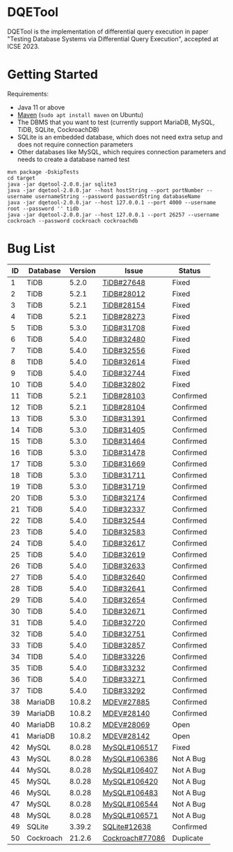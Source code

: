 
# DQETool

DQETool is the implementation of differential query execution in paper "Testing Database Systems via Differential Query Execution", accepted at ICSE 2023.

# Getting Started

Requirements:
* Java 11 or above
* [Maven](https://maven.apache.org/) (`sudo apt install maven` on Ubuntu)
* The DBMS that you want to test (currently support MariaDB, MySQL, TiDB, SQLite, CockroachDB)
* SQLite is an embedded database, which does not need extra setup and does not require connection parameters
* Other databases like MySQL, which requires connection parameters and needs to create a database named test
```
mvn package -DskipTests
cd target
java -jar dqetool-2.0.0.jar sqlite3
java -jar dqetool-2.0.0.jar --host hostString --port portNumber --username usernameString --password passwordString databaseName
java -jar dqetool-2.0.0.jar --host 127.0.0.1 --port 4000 --username root --password '' tidb
java -jar dqetool-2.0.0.jar --host 127.0.0.1 --port 26257 --username cockroach --password cockroach cockroachdb
```

# Bug List
| ID | Database  | Version | Issue                                                                    | Status    |
| -- | --------- | ------- | ------------------------------------------------------------------------ | --------- |
| 1  | TiDB      | 5.2.0   | [TiDB#27648](https://github.com/pingcap/tidb/issues/27648)               | Fixed     |
| 2  | TiDB      | 5.2.1   | [TiDB#28012](https://github.com/pingcap/tidb/issues/28012)               | Fixed     |
| 3  | TiDB      | 5.2.1   | [TiDB#28154](https://github.com/pingcap/tidb/issues/28154)               | Fixed     |
| 4  | TiDB      | 5.2.1   | [TiDB#28273](https://github.com/pingcap/tidb/issues/28273)               | Fixed     |
| 5  | TiDB      | 5.3.0   | [TiDB#31708](https://github.com/pingcap/tidb/issues/31708)               | Fixed     |
| 6  | TiDB      | 5.4.0   | [TiDB#32480](https://github.com/pingcap/tidb/issues/32480)               | Fixed     |
| 7  | TiDB      | 5.4.0   | [TiDB#32556](https://github.com/pingcap/tidb/issues/32556)               | Fixed     |
| 8  | TIDB      | 5.4.0   | [TiDB#32614](https://github.com/pingcap/tidb/issues/32614)               | Fixed     |
| 9  | TiDB      | 5.4.0   | [TiDB#32744](https://github.com/pingcap/tidb/issues/32744)               | Fixed     |
| 10 | TiDB      | 5.4.0   | [TiDB#32802](https://github.com/pingcap/tidb/issues/32802)               | Fixed     |
| 11 | TiDB      | 5.2.1   | [TiDB#28103](https://github.com/pingcap/tidb/issues/28103)               | Confirmed |
| 12 | TiDB      | 5.2.1   | [TiDB#28104](https://github.com/pingcap/tidb/issues/28104)               | Confirmed |
| 13 | TiDB      | 5.3.0   | [TiDB#31391](https://github.com/pingcap/tidb/issues/31391)               | Confirmed |
| 14 | TiDB      | 5.3.0   | [TiDB#31405](https://github.com/pingcap/tidb/issues/31405)               | Confirmed |
| 15 | TiDB      | 5.3.0   | [TiDB#31464](https://github.com/pingcap/tidb/issues/31464)               | Confirmed |
| 16 | TiDB      | 5.3.0   | [TiDB#31478](https://github.com/pingcap/tidb/issues/31478)               | Confirmed |
| 17 | TiDB      | 5.3.0   | [TiDB#31669](https://github.com/pingcap/tidb/issues/31669)               | Confirmed |
| 18 | TiDB      | 5.3.0   | [TiDB#31711](https://github.com/pingcap/tidb/issues/31711)               | Confirmed |
| 19 | TiDB      | 5.3.0   | [TiDB#31719](https://github.com/pingcap/tidb/issues/31719)               | Confirmed |
| 20 | TiDB      | 5.3.0   | [TiDB#32174](https://github.com/pingcap/tidb/issues/32174)               | Confirmed |
| 21 | TiDB      | 5.4.0   | [TiDB#32337](https://github.com/pingcap/tidb/issues/32337)               | Confirmed |
| 22 | TiDB      | 5.4.0   | [TiDB#32544](https://github.com/pingcap/tidb/issues/32544)               | Confirmed |
| 23 | TiDB      | 5.4.0   | [TiDB#32583](https://github.com/pingcap/tidb/issues/32583)               | Confirmed |
| 24 | TiDB      | 5.4.0   | [TiDB#32617](https://github.com/pingcap/tidb/issues/32617)               | Confirmed |
| 25 | TiDB      | 5.4.0   | [TiDB#32619](https://github.com/pingcap/tidb/issues/32619)               | Confirmed |
| 26 | TiDB      | 5.4.0   | [TiDB#32633](https://github.com/pingcap/tidb/issues/32633)               | Confirmed |
| 27 | TiDB      | 5.4.0   | [TiDB#32640](https://github.com/pingcap/tidb/issues/32640)               | Confirmed |
| 28 | TiDB      | 5.4.0   | [TiDB#32641](https://github.com/pingcap/tidb/issues/32641)               | Confirmed |
| 29 | TiDB      | 5.4.0   | [TiDB#32654](https://github.com/pingcap/tidb/issues/32654)               | Confirmed |
| 30 | TiDB      | 5.4.0   | [TiDB#32671](https://github.com/pingcap/tidb/issues/32671)               | Confirmed |
| 31 | TiDB      | 5.4.0   | [TiDB#32720](https://github.com/pingcap/tidb/issues/32720)               | Confirmed |
| 32 | TiDB      | 5.4.0   | [TiDB#32751](https://github.com/pingcap/tidb/issues/32751)               | Confirmed |
| 33 | TiDB      | 5.4.0   | [TiDB#32857](https://github.com/pingcap/tidb/issues/32857)               | Confirmed |
| 34 | TIDB      | 5.4.0   | [TiDB#33226](https://github.com/pingcap/tidb/issues/33226)               | Confirmed |
| 35 | TiDB      | 5.4.0   | [TiDB#33232](https://github.com/pingcap/tidb/issues/33232)               | Confirmed |
| 36 | TiDB      | 5.4.0   | [TiDB#33271](https://github.com/pingcap/tidb/issues/33271)               | Confirmed |
| 37 | TiDB      | 5.4.0   | [TiDB#33292](https://github.com/pingcap/tidb/issues/33292)               | Confirmed |
| 38 | MariaDB   | 10.8.2  | [MDEV#27885](https://jira.mariadb.org/browse/MDEV-27885)                 | Confirmed |
| 39 | MariaDB   | 10.8.2  | [MDEV#28140](https://jira.mariadb.org/browse/MDEV-28140)                 | Confirmed |
| 40 | MariaDB   | 10.8.2  | [MDEV#28069](https://jira.mariadb.org/browse/MDEV-28069)                 | Open      |
| 41 | MariaDB   | 10.8.2  | [MDEV#28142](https://jira.mariadb.org/browse/MDEV-28142)                 | Open      |
| 42 | MySQL     | 8.0.28  | [MySQL#106517](https://bugs.mysql.com/bug.php?id=106517)                 | Fixed     |
| 43 | MySQL     | 8.0.28  | [MySQL#106386](https://bugs.mysql.com/bug.php?id=106386)                 | Not A Bug |
| 44 | MySQL     | 8.0.28  | [MySQL#106407](https://bugs.mysql.com/bug.php?id=106407)                 | Not A Bug |
| 45 | MySQL     | 8.0.28  | [MySQL#106420](https://bugs.mysql.com/bug.php?id=106420)                 | Not A Bug |
| 46 | MySQL     | 8.0.28  | [MySQL#106483](https://bugs.mysql.com/bug.php?id=106483)                 | Not A Bug |
| 47 | MySQL     | 8.0.28  | [MySQL#106544](https://bugs.mysql.com/bug.php?id=106554)                 | Not A Bug |
| 48 | MySQL     | 8.0.28  | [MySQL#106571](https://bugs.mysql.com/bug.php?id=106571)                 | Not A Bug |
| 49 | SQLite    | 3.39.2  | [SQLite#12638](https://sqlite.org/forum/forumpost/12638a0aea0602a8)      | Confirmed |
| 50 | Cockroach | 21.2.6  | [Cockroach#77086](https://github.com/cockroachdb/cockroach/issues/77086) | Duplicate |
